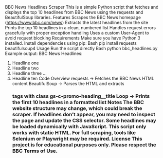 BBC News Headlines Scraper
This is a simple Python script that fetches and displays the top 10 headlines from BBC News using the requests and BeautifulSoup libraries.
Features
Scrapes the BBC News homepage (https://www.bbc.com/news)
Extracts the latest headlines from the site
Prints the top 10 headlines in a clean, numbered list
Handles request errors gracefully with proper exception handling
Uses a custom User-Agent to avoid request blocking
Requirements
Make sure you have Python 3 installed.
Install dependencies using pip:
Bash
pip install requests beautifulsoup4
Usage
Run the script directly
Bash
python bbc_headlines.py
Example output:
BBC News Headlines:

1. Headline one
2. Headline two
3. Headline three
...
10. Headline ten
Code Overview
requests → Fetches the BBC News HTML content
BeautifulSoup → Parses the HTML and extracts <h3> tags with class gs-c-promo-heading__title
Loop → Prints the first 10 headlines in a formatted list
Notes
The BBC website structure may change, which could break the scraper. If headlines don’t appear, you may need to inspect the page and update the CSS selector.
Some headlines may be loaded dynamically with JavaScript. This script only works with static HTML. For full scraping, tools like Selenium or Playwright may be required.
License
This project is for educational purposes only. Please respect the BBC Terms of Use.
